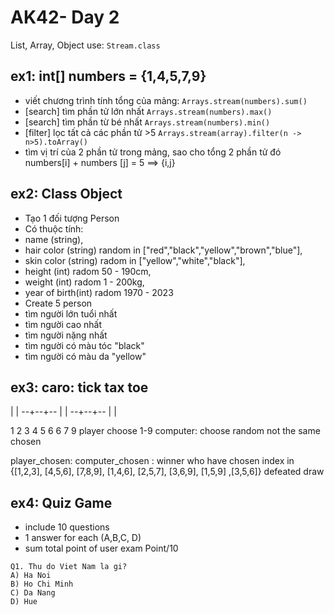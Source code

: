 # AK42- Day 2
List, Array, Object
use: `Stream.class`

## ex1: int[] numbers = {1,4,5,7,9}
- viết chương trình tính tổng của mảng: `Arrays.stream(numbers).sum()`
- [search] tìm phần tử lớn nhất `Arrays.stream(numbers).max()`
- [search] tìm phần từ bé nhất `Arrays.stream(numbers).min()`
- [filter] lọc tất cả các phần tử >5 `Arrays.stream(array).filter(n -> n>5).toArray()`
- tìm vị trí của 2 phần tử trong mảng, sao cho tổng 2 phần tử đó numbers[i] + numbers [j] = 5 ==> {i,j}

## ex2: Class Object
- Tạo 1 đối tượng Person 
- Có thuộc tính: 
- name (string),
- hair color (string) random in ["red","black","yellow","brown","blue"], 
- skin color (string) radom in ["yellow","white","black"], 
- height (int) radom 50 - 190cm, 
- weight (int) radom 1 - 200kg, 
- year of birth(int) radom 1970 - 2023
- Create 5 person
- tìm người lớn tuổi nhất
- tìm người cao nhất
- tìm người nặng nhất
- tìm người có màu tóc "black"
- tìm người có màu da "yellow"

## ex3: caro: tick tax toe
| |
--+--+--
| |
--+--+--
| |


1 2 3
4 5 6
6 7 9
player choose 1-9
computer: choose random not the same chosen

player_chosen:
computer_chosen :
winner who have chosen index in
{[1,2,3], [4,5,6], [7,8,9], [1,4,6], [2,5,7], [3,6,9], [1,5,9] ,[3,5,6]}
defeated
draw

## ex4: Quiz Game
- include 10 questions
- 1 answer for each (A,B,C, D)
- sum total point of user exam Point/10
```
Q1. Thu do Viet Nam la gi?
A) Ha Noi
B) Ho Chi Minh
C) Da Nang
D) Hue
```